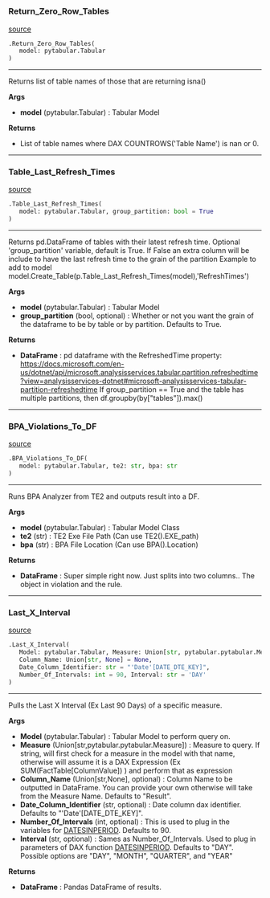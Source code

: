 #


### Return_Zero_Row_Tables
[source](https://github.com/Curts0/PyTabular\blob\master\pytabular/basic_checks.py\#L11)
```python
.Return_Zero_Row_Tables(
   model: pytabular.Tabular
)
```

---
Returns list of table names of those that are returning isna()


**Args**

* **model** (pytabular.Tabular) : Tabular Model


**Returns**

* List of table names where DAX COUNTROWS('Table Name') is nan or 0.


----


### Table_Last_Refresh_Times
[source](https://github.com/Curts0/PyTabular\blob\master\pytabular/basic_checks.py\#L26)
```python
.Table_Last_Refresh_Times(
   model: pytabular.Tabular, group_partition: bool = True
)
```

---
Returns pd.DataFrame of tables with their latest refresh time.
Optional 'group_partition' variable, default is True.
If False an extra column will be include to have the last refresh time to the grain of the partition
Example to add to model model.Create_Table(p.Table_Last_Refresh_Times(model),'RefreshTimes')


**Args**

* **model** (pytabular.Tabular) : Tabular Model
* **group_partition** (bool, optional) : Whether or not you want the grain of the dataframe to be by table or by partition. Defaults to True.


**Returns**

* **DataFrame**  : pd dataframe with the RefreshedTime property: https://docs.microsoft.com/en-us/dotnet/api/microsoft.analysisservices.tabular.partition.refreshedtime?view=analysisservices-dotnet#microsoft-analysisservices-tabular-partition-refreshedtime
If group_partition == True and the table has multiple partitions, then df.groupby(by["tables"]).max()

----


### BPA_Violations_To_DF
[source](https://github.com/Curts0/PyTabular\blob\master\pytabular/basic_checks.py\#L67)
```python
.BPA_Violations_To_DF(
   model: pytabular.Tabular, te2: str, bpa: str
)
```

---
Runs BPA Analyzer from TE2 and outputs result into a DF.


**Args**

* **model** (pytabular.Tabular) : Tabular Model Class
* **te2** (str) : TE2 Exe File Path (Can use TE2().EXE_path)
* **bpa** (str) : BPA File Location (Can use BPA().Location)


**Returns**

* **DataFrame**  : Super simple right now. Just splits into two columns.. The object in violation and the rule.


----


### Last_X_Interval
[source](https://github.com/Curts0/PyTabular\blob\master\pytabular/basic_checks.py\#L87)
```python
.Last_X_Interval(
   Model: pytabular.Tabular, Measure: Union[str, pytabular.pytabular.Measure],
   Column_Name: Union[str, None] = None,
   Date_Column_Identifier: str = "'Date'[DATE_DTE_KEY]",
   Number_Of_Intervals: int = 90, Interval: str = 'DAY'
)
```

---
Pulls the Last X Interval (Ex Last 90 Days) of a specific measure.


**Args**

* **Model** (pytabular.Tabular) : Tabular Model to perform query on.
* **Measure** (Union[str,pytabular.pytabular.Measure]) : Measure to query. If string, will first check for a measure in the model with that name, otherwise will assume it is a DAX Expression (Ex SUM(FactTable[ColumnValue]) ) and perform that as expression
* **Column_Name** (Union[str,None], optional) : Column Name to be outputted in DataFrame. You can provide your own otherwise will take from the Measure Name. Defaults to "Result".
* **Date_Column_Identifier** (str, optional) : Date column dax identifier. Defaults to "'Date'[DATE_DTE_KEY]".
* **Number_Of_Intervals** (int, optional) : This is used to plug in the variables for [DATESINPERIOD](https://docs.microsoft.com/en-us/dax/datesinperiod-function-dax). Defaults to 90.
* **Interval** (str, optional) : Sames as Number_Of_Intervals. Used to plug in parameters of DAX function [DATESINPERIOD](https://docs.microsoft.com/en-us/dax/datesinperiod-function-dax). Defaults to "DAY". Possible options are "DAY", "MONTH", "QUARTER", and "YEAR"


**Returns**

* **DataFrame**  : Pandas DataFrame of results.

